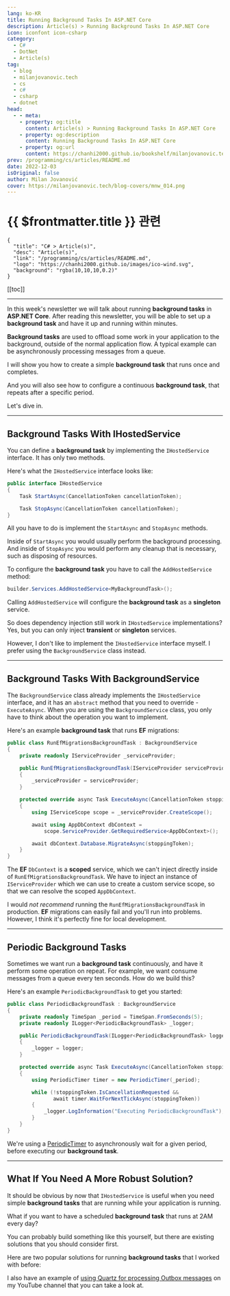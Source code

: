 ```yaml
---
lang: ko-KR
title: Running Background Tasks In ASP.NET Core
description: Article(s) > Running Background Tasks In ASP.NET Core
icon: iconfont icon-csharp
category: 
  - C#
  - DotNet
  - Article(s)
tag: 
  - blog
  - milanjovanovic.tech
  - cs
  - c#
  - csharp
  - dotnet
head:
  - - meta:
    - property: og:title
      content: Article(s) > Running Background Tasks In ASP.NET Core
    - property: og:description
      content: Running Background Tasks In ASP.NET Core
    - property: og:url
      content: https://chanhi2000.github.io/bookshelf/milanjovanovic.tech/running-background-tasks-in-asp-net-core.html
prev: /programming/cs/articles/README.md
date: 2022-12-03
isOriginal: false
author: Milan Jovanović
cover: https://milanjovanovic.tech/blog-covers/mnw_014.png
---
```


# {{ $frontmatter.title }} 관련

```component VPCard
{
  "title": "C# > Article(s)",
  "desc": "Article(s)",
  "link": "/programming/cs/articles/README.md",
  "logo": "https://chanhi2000.github.io/images/ico-wind.svg",
  "background": "rgba(10,10,10,0.2)"
}
```

[[toc]]

---

<SiteInfo
  name="Running Background Tasks In ASP.NET Core"
  desc="In this week's newsletter we will talk about running background tasks in ASP .NET Core. After reading this newsletter, you will be able to set up a background task and have it up and running within minutes. Background tasks are used to offload some work in your application to the background, outside of the normal application flow. A typical example can be asynchronously processing messages from a queue. I will show you how to create a simple background task that runs once and completes. And you will also see how to configure a continuous background task, that repeats after a specific period."
  url="https://milanjovanovic.tech/blog/running-background-tasks-in-asp-net-core/"
  logo="https://milanjovanovic.tech/profile_favicon.png"
  preview="https://milanjovanovic.tech/blog-covers/mnw_014.png"/>

In this week's newsletter we will talk about running **background tasks** in **ASP.NET Core**. After reading this newsletter, you will be able to set up a **background task** and have it up and running within minutes.

**Background tasks** are used to offload some work in your application to the background, outside of the normal application flow. A typical example can be asynchronously processing messages from a queue.

I will show you how to create a simple **background task** that runs once and completes.

And you will also see how to configure a continuous **background task**, that repeats after a specific period.

Let's dive in.

---

## Background Tasks With IHostedService

You can define a **background task** by implementing the `IHostedService` interface. It has only two methods.

Here's what the `IHostedService` interface looks like:

```cs
public interface IHostedService
{
    Task StartAsync(CancellationToken cancellationToken);

    Task StopAsync(CancellationToken cancellationToken);
}
```

All you have to do is implement the `StartAsync` and `StopAsync` methods.

Inside of `StartAsync` you would usually perform the background processing. And inside of `StopAsync` you would perform any cleanup that is necessary, such as disposing of resources.

To configure the **background task** you have to call the `AddHostedService` method:

```cs
builder.Services.AddHostedService<MyBackgroundTask>();
```

Calling `AddHostedService` will configure the **background task** as a **singleton** service.

So does dependency injection still work in `IHostedService` implementations?<br/>Yes, but you can only inject **transient** or **singleton** services.

However, I don't like to implement the `IHostedService` interface myself. I prefer using the `BackgroundService` class instead.

---

## Background Tasks With BackgroundService

The `BackgroundService` class already implements the `IHostedService` interface, and it has an `abstract` method that you need to override - `ExecuteAsync`. When you are using the `BackgroundService` class, you only have to think about the operation you want to implement.

Here's an example **background task** that runs **EF** migrations:

```cs
public class RunEfMigrationsBackgroundTask : BackgroundService
{
    private readonly IServiceProvider _serviceProvider;

    public RunEfMigrationsBackgroundTask(IServiceProvider serviceProvider)
    {
        _serviceProvider = serviceProvider;
    }

    protected override async Task ExecuteAsync(CancellationToken stoppingToken)
    {
        using IServiceScope scope = _serviceProvider.CreateScope();

        await using AppDbContext dbContext =
            scope.ServiceProvider.GetRequiredService<AppDbContext>();

        await dbContext.Database.MigrateAsync(stoppingToken);
    }
}
```

The **EF** `DbContext` is a **scoped** service, which we can't inject directly inside of `RunEfMigrationsBackgroundTask`. We have to inject an instance of `IServiceProvider` which we can use to create a custom service scope, so that we can resolve the scoped `AppDbContext`.

I would *not recommend* running the `RunEfMigrationsBackgroundTask` in production. **EF** migrations can easily fail and you'll run into problems. However, I think it's perfectly fine for local development.

---

## Periodic Background Tasks

Sometimes we want run a **background task** continuously, and have it perform some operation on repeat. For example, we want consume messages from a queue every ten seconds. How do we build this?

Here's an example `PeriodicBackgroundTask` to get you started:

```cs
public class PeriodicBackgroundTask : BackgroundService
{
    private readonly TimeSpan _period = TimeSpan.FromSeconds(5);
    private readonly ILogger<PeriodicBackgroundTask> _logger;

    public PeriodicBackgroundTask(ILogger<PeriodicBackgroundTask> logger)
    {
        _logger = logger;
    }

    protected override async Task ExecuteAsync(CancellationToken stoppingToken)
    {
        using PeriodicTimer timer = new PeriodicTimer(_period);

        while (!stoppingToken.IsCancellationRequested &&
               await timer.WaitForNextTickAsync(stoppingToken))
        {
            _logger.LogInformation("Executing PeriodicBackgroundTask");
        }
    }
}
```

We're using a [<FontIcon icon="fa-brands fa-microsoft"/>PeriodicTimer](https://learn.microsoft.com/en-us/dotnet/api/system.threading.periodictimer?view=net-6.0) to asynchronously wait for a given period, before executing our **background task**.

---

## What If You Need A More Robust Solution?

It should be obvious by now that `IHostedService` is useful when you need simple **background tasks** that are running while your application is running.

What if you want to have a scheduled **background task** that runs at 2AM every day?

You can probably build something like this yourself, but there are existing solutions that you should consider first.

Here are two popular solutions for running **background tasks** that I worked with before:

<SiteInfo
  name="Quartz.NET"
  desc="Open-source scheduling framework for .NET."
  url="https://quartz-scheduler.net/"
  logo="https://quartz-scheduler.net/android-icon-192x192.png"
  preview="https://www.quartz-scheduler.net/quartz-logo-large.png"/>

<SiteInfo
  name="Hangfire – Background jobs and workers for .NET and .NET Core"
  desc="An easy way to perform background processing in .NET and .NET Core applications. No Windows Service or separate process required."
  url="https://hangfire.io/"
  logo="https://www.hangfire.io/apple-touch-icon.png"
  preview="https://www.hangfire.io/img/twitter-crd.png"/>

I also have an example of [<FontIcon icon="fa-brands fa-youtube"/>using Quartz for processing Outbox messages](https://youtu.be/XALvnX7MPeo) on my YouTube channel that you can take a look at.

<VidStack src="youtube/XALvnX7MPeo" />

